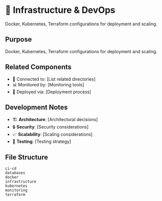 # 🏢 Infrastructure & DevOps

Docker, Kubernetes, Terraform configurations for deployment and scaling.

## Purpose
Docker, Kubernetes, Terraform configurations for deployment and scaling.

## Related Components
- 🔗 Connected to: [List related directories]
- 📊 Monitored by: [Monitoring tools]
- 🚀 Deployed via: [Deployment process]

## Development Notes
- 🏗️ **Architecture**: [Architectural decisions]
- 🔒 **Security**: [Security considerations]
- 📈 **Scalability**: [Scaling considerations]
- 🧪 **Testing**: [Testing strategy]

## File Structure
```
ci-cd
databases
docker
infrastructure
kubernetes
monitoring
terraform
```
